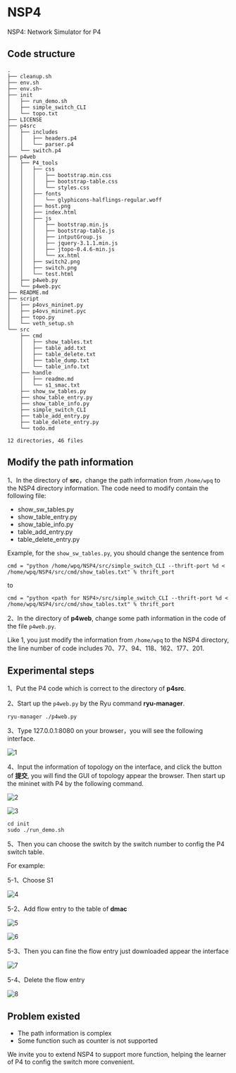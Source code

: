 # NSP4

NSP4:  Network Simulator for P4

## Code structure

```
.
├── cleanup.sh
├── env.sh
├── env.sh~
├── init
│   ├── run_demo.sh
│   ├── simple_switch_CLI
│   └── topo.txt
├── LICENSE
├── p4src
│   ├── includes
│   │   ├── headers.p4
│   │   └── parser.p4
│   └── switch.p4
├── p4web
│   ├── P4_tools
│   │   ├── css
│   │   │   ├── bootstrap.min.css
│   │   │   ├── bootstrap-table.css
│   │   │   └── styles.css
│   │   ├── fonts
│   │   │   └── glyphicons-halflings-regular.woff
│   │   ├── host.png
│   │   ├── index.html
│   │   ├── js
│   │   │   ├── bootstrap.min.js
│   │   │   ├── bootstrap-table.js
│   │   │   ├── intputGroup.js
│   │   │   ├── jquery-3.1.1.min.js
│   │   │   ├── jtopo-0.4.6-min.js
│   │   │   └── xx.html
│   │   ├── switch2.png
│   │   ├── switch.png
│   │   └── test.html
│   ├── p4web.py
│   └── p4web.pyc
├── README.md
├── script
│   ├── p4ovs_mininet.py
│   ├── p4ovs_mininet.pyc
│   ├── topo.py
│   └── veth_setup.sh
└── src
    ├── cmd
    │   ├── show_tables.txt
    │   ├── table_add.txt
    │   ├── table_delete.txt
    │   ├── table_dump.txt
    │   └── table_info.txt
    ├── handle
    │   ├── readme.md
    │   └── s1_smac.txt
    ├── show_sw_tables.py
    ├── show_table_entry.py
    ├── show_table_info.py
    ├── simple_switch_CLI
    ├── table_add_entry.py
    ├── table_delete_entry.py
    └── todo.md

12 directories, 46 files
```

## Modify the path information

1、In the directory of **src**，change the path information from ```/home/wpq``` to the NSP4 directory information. The code need to modify contain the following file:

-  show_sw_tables.py
-  show_table_entry.py
-  show_table_info.py
-  table_add_entry.py
-  table_delete_entry.py

Example, for the ```show_sw_tables.py```, you should change the sentence from 

```
cmd = "python /home/wpq/NSP4/src/simple_switch_CLI --thrift-port %d < /home/wpq/NSP4/src/cmd/show_tables.txt" % thrift_port
```

to

```
cmd = "python <path for NSP4>/src/simple_switch_CLI --thrift-port %d < /home/wpq/NSP4/src/cmd/show_tables.txt" % thrift_port
```

2、In the directory of **p4web**, change some path information in the code of the file ```p4web.py```.

Like 1, you just modify the information from ```/home/wpq``` to the NSP4 directory, the line number of code includes 70、77、94、118、162、177、201.

## Experimental steps

1、Put the P4 code which is correct to the directory of **p4src**.

2、Start up the ```p4web.py``` by the Ryu command **ryu-manager**.

```
ryu-manager ./p4web.py
```

3、Type 127.0.0.1:8080 on your browser，you will see the following interface.

![1](http://images2015.cnblogs.com/blog/990007/201705/990007-20170531124619618-154243598.png)

4、Input the information of topology on the interface, and click the button of **提交**, you will find the GUI of topology appear the browser. Then start up the mininet with P4 by the following command.

![2](http://images2015.cnblogs.com/blog/990007/201705/990007-20170531124620539-1327136931.png)

![3](http://images2015.cnblogs.com/blog/990007/201705/990007-20170531124623196-1485318798.png)

```
cd init
sudo ./run_demo.sh
```

5、Then you can choose the switch by the switch number to config the P4 switch table.

For example:

 5-1、Choose S1

![4](http://images2015.cnblogs.com/blog/990007/201705/990007-20170531124630274-1078869477.png)

 5-2、Add flow entry to the table of **dmac**

![5](http://images2015.cnblogs.com/blog/990007/201705/990007-20170531124632274-709174381.png)

![6](http://images2015.cnblogs.com/blog/990007/201705/990007-20170531124633461-1679913531.png)

 5-3、Then you can fine the flow entry just downloaded appear the interface

![7](http://images2015.cnblogs.com/blog/990007/201705/990007-20170531124634618-1109635584.png)

 5-4、Delete the flow entry

![8](http://images2015.cnblogs.com/blog/990007/201705/990007-20170531124637539-179970778.png)

## Problem existed

- The path information is complex
- Some function  such as counter is not supported

We invite you to extend NSP4 to support more function, helping the learner of P4 to config the switch more convenient.